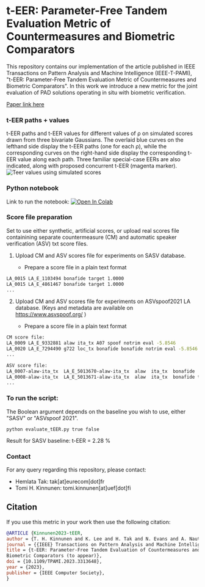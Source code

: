 t-EER: Parameter-Free Tandem Evaluation Metric of Countermeasures and Biometric Comparators
===============
This repository contains our implementation of the article published in IEEE Transactions on Pattern Analysis and Machine Intelligence (IEEE-T-PAMI), "t-EER: Parameter-Free Tandem Evaluation Metric of Countermeasures and Biometric Comparators". In this work we introduce a new metric for the joint evaluation of PAD solutions operating in situ with biometric verification.

[Paper link here](https://ieeexplore.ieee.org/abstract/document/10246406)

### t-EER paths + values
t-EER paths and t-EER values for different values of ρ on simulated scores drawn from three bivariate Gaussians. The overlaid blue curves on the lefthand side display the t-EER paths (one for each ρ), while the corresponding curves on the right-hand side display the corresponding t-EER value along each path. Three familiar special-case EERs are also indicated, along with proposed concurrent t-EER (magenta marker).
![Teer values using simulated scores](https://github.com/TakHemlata/T-EER/assets/44014715/58b61e4c-73c4-4890-8e1c-293228db0412)


### Python notebook
Link to run the notebook: [![Open In Colab](https://colab.research.google.com/assets/colab-badge.svg)](https://colab.research.google.com/drive/1ga7eiKFP11wOFMuZjThLJlkBcwEG6_4m?usp=sharing)

### Score file preparation
Set to use either synthetic, artificial scores, or upload real scores file containining separate countermeasure (CM) and automatic speaker verification (ASV) txt score files.

1. Upload CM and ASV scores file for experiments on SASV database.

   * Prepare a score file in a plain text format
```sh
LA_0015 LA_E_1103494 bonafide target 1.0000
LA_0015 LA_E_4861467 bonafide target 1.0000
...
```

2. Upload CM and ASV scores file for experiments on ASVspoof2021 LA database.
   (Keys and metadata are available on https://www.asvspoof.org/  )

   * Prepare a score file in a plain text format
   
```sh
CM score file:
LA_0009 LA_E_9332881 alaw ita_tx A07 spoof notrim eval -5.8546
LA_0020 LA_E_7294490 g722 loc_tx bonafide bonafide notrim eval -5.8546
...

ASV score file:
LA_0007-alaw-ita_tx  LA_E_5013670-alaw-ita_tx  alaw  ita_tx  bonafide  nontarget  notrim  eval -4.8546
LA_0008-alaw-ita_tx  LA_E_5013671-alaw-ita_tx  alaw  ita_tx  bonafide target  notrim  eval -4.8546
...
```

### To run the script:
The Boolean argument depends on the baseline you wish to use, either "SASV" or "ASVspoof 2021".
```
python evaluate_tEER.py true false
```

Result for SASV baseline:
t-EER = 2.28 %

### Contact
For any query regarding this repository, please contact:

- Hemlata Tak: tak[at]eurecom[dot]fr
- Tomi H. Kinnunen: tomi.kinnunen[at]uef[dot]fi

## Citation
If you use this metric in your work then use the following citation:

```bibtex
@ARTICLE {Kinnunen2023-tEER,
author = {T. H. Kinnunen and K. Lee and H. Tak and N. Evans and A. Nautsch},
journal = {{IEEE} Transactions on Pattern Analysis and Machine Intelligence},
title = {t-EER: Parameter-Free Tandem Evaluation of Countermeasures and
Biometric Comparators (to appear)},
doi = {10.1109/TPAMI.2023.3313648},
year = {2023},
publisher = {IEEE Computer Society},
}
```
